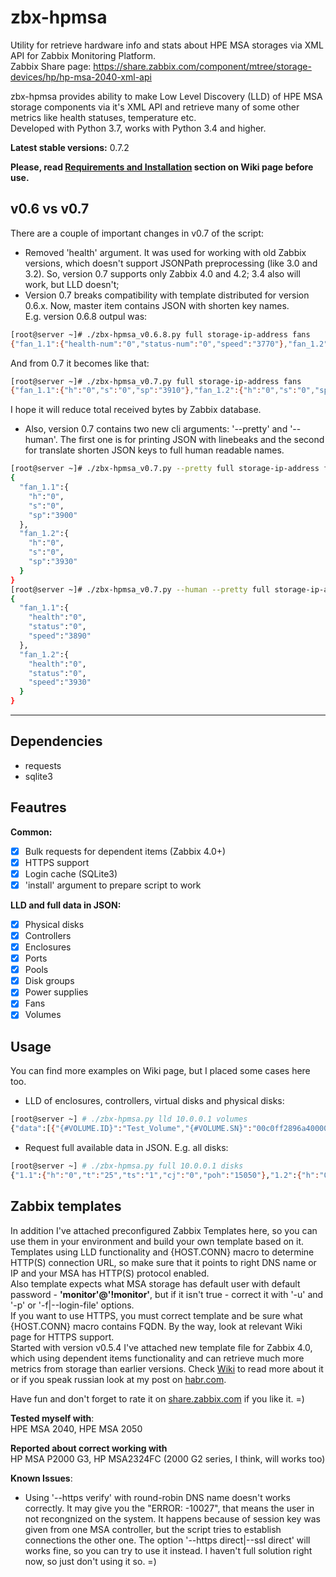 # zbx-hpmsa
Utility for retrieve hardware info and stats about HPE MSA storages via XML API for Zabbix Monitoring Platform.  
Zabbix Share page: https://share.zabbix.com/component/mtree/storage-devices/hp/hp-msa-2040-xml-api  

zbx-hpmsa provides ability to make Low Level Discovery (LLD) of HPE MSA storage components via it's XML API and retrieve many of some other metrics like health statuses, temperature etc.  
Developed with Python 3.7, works with Python 3.4 and higher.

**Latest stable versions:** 0.7.2

__Please, read [Requirements and Installation](https://github.com/asand3r/zbx-hpmsa/wiki/Requirements-and-Installation) section on Wiki page before use.__  

## v0.6 vs v0.7
There are a couple of important changes in v0.7 of the script:  
  - Removed 'health' argument. It was used for working with old Zabbix versions, which doesn't support JSONPath preprocessing (like 3.0 and 3.2). So, version 0.7 supports only Zabbix 4.0 and 4.2; 3.4 also will work, but LLD doesn't;
  - Version 0.7 breaks compatibility with template distributed for version 0.6.x. Now, master item contains JSON with shorten key names.  
E.g. version 0.6.8 outpul was:  
```bash
[root@server ~]# ./zbx-hpmsa_v0.6.8.py full storage-ip-address fans
{"fan_1.1":{"health-num":"0","status-num":"0","speed":"3770"},"fan_1.2":{"health-num":"0","status-num":"0","speed":"3910"}}
```
And from 0.7 it becomes like that:
```bash
[root@server ~]# ./zbx-hpmsa_v0.7.py full storage-ip-address fans
{"fan_1.1":{"h":"0","s":"0","sp":"3910"},"fan_1.2":{"h":"0","s":"0","sp":"3920"}} 
```
I hope it will reduce total received bytes by Zabbix database.  

  - Also, version 0.7 contains two new cli arguments: '--pretty' and '--human'. The first one is for printing JSON with linebeaks and the second for translate shorten JSON keys to full human readable names.
```bash
[root@server ~]# ./zbx-hpmsa_v0.7.py --pretty full storage-ip-address fans
{
  "fan_1.1":{
    "h":"0",
    "s":"0",
    "sp":"3900"
  },
  "fan_1.2":{
    "h":"0",
    "s":"0",
    "sp":"3930"
  }
}
[root@server ~]# ./zbx-hpmsa_v0.7.py --human --pretty full storage-ip-address fans
{
  "fan_1.1":{
    "health":"0",
    "status":"0",
    "speed":"3890"
  },
  "fan_1.2":{
    "health":"0",
    "status":"0",
    "speed":"3930"
  }
}
```
---

## Dependencies
 - requests
 - sqlite3

## Feautres  
**Common:**
 - [x] Bulk requests for dependent items (Zabbix 4.0+)
 - [x] HTTPS support
 - [x] Login cache (SQLite3)
 - [x] 'install' argument to prepare script to work

**LLD and full data in JSON:**
 - [x] Physical disks
 - [x] Controllers
 - [x] Enclosures
 - [x] Ports
 - [x] Pools
 - [x] Disk groups
 - [x] Power supplies
 - [x] Fans
 - [x] Volumes

## Usage
You can find more examples on Wiki page, but I placed some cases here too.   
- LLD of enclosures, controllers, virtual disks and physical disks:  
```bash
[root@server ~] # ./zbx-hpmsa.py lld 10.0.0.1 volumes
{"data":[{"{#VOLUME.ID}":"Test_Volume","{#VOLUME.SN}":"00c0ff2896a400008fb7265a01000000","{#VOLUME.TYPE}":"standard"}}
```

- Request full available data in JSON. E.g. all disks:  
```bash
[root@server ~] # ./zbx-hpmsa.py full 10.0.0.1 disks
{"1.1":{"h":"0","t":"25","ts":"1","cj":"0","poh":"15050"},"1.2":{"h":"0","t":"25","ts":"1","cj":"0","poh":"15050"}, ... }
```

## Zabbix templates
In addition I've attached preconfigured Zabbix Templates here, so you can use them in your environment and build your own template based on it.  
Templates using LLD functionality and {HOST.CONN} macro to determine HTTP(S) connection URL, so make sure that it points to right DNS name or IP and your MSA has HTTP(S) protocol enabled.  
Also template expects what MSA storage has default user with default password - **'monitor'@'!monitor'**, but if it isn't true - correct it with '-u' and '-p' or '-f|--login-file' options.  
If you want to use HTTPS, you must correct template and be sure what {HOST.CONN} macro contains FQDN. By the way, look at relevant Wiki page for HTTPS support.  
Started with version v0.5.4 I've attached new template file for Zabbix 4.0, which using dependent items functionality and can retrieve much more metrics from storage than earlier versions. Check [Wiki](https://github.com/asand3r/zbx-hpmsa/wiki/Zabbix-4.0-Templates) to read more about it or if you speak russian look at my post on [habr.com](https://habr.com/post/419221/).

Have fun and don't forget to rate it on [share.zabbix.com](https://share.zabbix.com/component/mtree/storage-devices/hp/hp-msa-2040-xml-api) if you like it. =)

**Tested myself with**:  
HPE MSA 2040, HPE MSA 2050

**Reported about correct working with**  
HP MSA P2000 G3, HP MSA2324FC (2000 G2 series, I think, will works too)

**Known Issues**:
- Using '--https verify' with round-robin DNS name doesn't works correctly. It may give you the "ERROR: -10027", that means the user in not recongnized on the system. It happens because of session key was given from one MSA controller, but the script tries to establish connections the other one. The option '--https direct|--ssl direct' will works fine, so you can try to use it instead. I haven't full solution right now, so just don't using it so. =)
